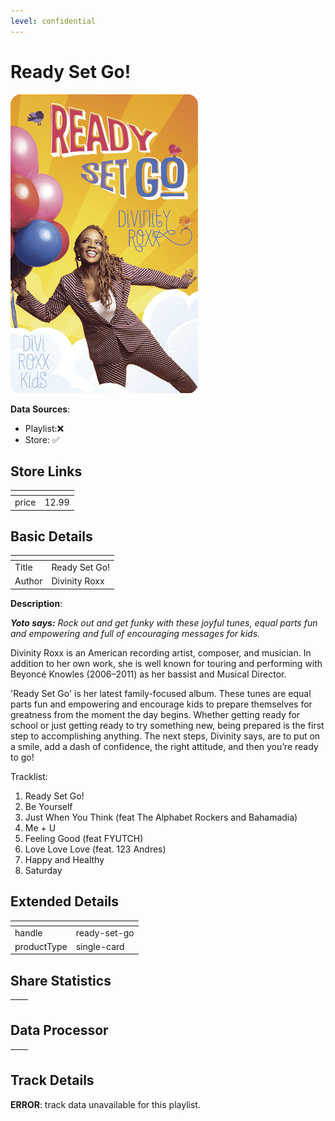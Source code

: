 ```yaml
---
level: confidential
---
```

# Ready Set Go!

![card_[8b2cZ].png](../../img/cards/card_[8b2cZ].png)

**Data Sources**: 

- Playlist:❌
- Store: ✅


## Store Links

| <!-- --> | <!-- --> |
| - | - |
| price | 12.99 |


## Basic Details

| <!-- --> | <!-- --> |
| - | - |
| Title | Ready Set Go! |
| Author | Divinity Roxx |

**Description**:

_**Yoto says:** Rock out and get funky with these joyful tunes, equal parts fun and empowering and full of encouraging messages for kids._

Divinity Roxx is an American recording artist, composer, and musician. In addition to her own work, she is well known for touring and performing with Beyoncé Knowles (2006–2011) as her bassist and Musical Director.

'Ready Set Go' is her latest family-focused album. These tunes are equal parts fun and empowering and encourage kids to prepare themselves for greatness from the moment the day begins. Whether getting ready for school or just getting ready to try something new, being prepared is the first step to accomplishing anything. The next steps, Divinity says, are to put on a smile, add a dash of confidence, the right attitude, and then you’re ready to go!

Tracklist:  
1. Ready Set Go!  
2. Be Yourself  
3. Just When You Think (feat The Alphabet Rockers and Bahamadia)  
4. Me + U  
5. Feeling Good (feat FYUTCH)  
6. Love Love Love (feat. 123 Andres)  
7. Happy and Healthy  
8. Saturday


## Extended Details

| <!-- --> | <!-- --> |
| - | - |
| handle | ready-set-go |
| productType | single-card |


## Share Statistics

| <!-- --> | <!-- --> |
| - | - |


## Data Processor

| <!-- --> | <!-- --> |
| - | - |


## Track Details

**ERROR**: track data unavailable for this playlist.
